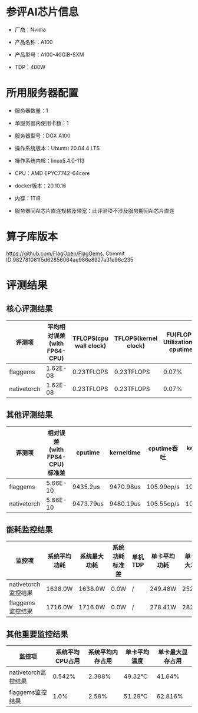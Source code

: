 # 参评AI芯片信息

* 厂商：Nvidia


* 产品名称：A100
* 产品型号：A100-40GiB-SXM
* TDP：400W

# 所用服务器配置

* 服务器数量：1


* 单服务器内使用卡数：1
* 服务器型号：DGX A100
* 操作系统版本：Ubuntu 20.04.4 LTS
* 操作系统内核：linux5.4.0-113
* CPU：AMD EPYC7742-64core
* docker版本：20.10.16
* 内存：1TiB
* 服务器间AI芯片直连规格及带宽：此评测项不涉及服务期间AI芯片直连

# 算子库版本

https://github.com/FlagOpen/FlagGems. Commit ID:982781081f5d62856064ae986e8927a31e96c235

# 评测结果

## 核心评测结果

| 评测项  | 平均相对误差(with FP64-CPU) | TFLOPS(cpu wall clock) | TFLOPS(kernel clock) | FU(FLOPS Utilization)-cputime | FU-kerneltime |
| ---- | -------------- | -------------- | ------------ | ------ | ----- |
| flaggems | 1.62E-08    | 0.23TFLOPS       | 0.23TFLOPS        | 0.07% | 0.07% |
| nativetorch | 1.62E-08    | 0.23TFLOPS      | 0.23TFLOPS      | 0.07%      | 0.07%    |

## 其他评测结果

| 评测项  | 相对误差(with FP64-CPU)标准差 | cputime | kerneltime | cputime吞吐 | kerneltime吞吐 | 无预热时延 | 预热后时延 |
| ---- | -------------- | -------------- | ------------ | ------------ | -------------- | -------------- | ------------ |
| flaggems | 5.66E-10    | 9435.2us       | 9470.98us        | 105.99op/s | 105.59op/s | 307676.86us | 9541.19us |
| nativetorch | 5.66E-10    | 9473.79us       | 9480.19us        | 105.55op/s | 105.48op/s | 14133.42us | 9528.13us |

## 能耗监控结果

| 监控项  | 系统平均功耗  | 系统最大功耗  | 系统功耗标准差 | 单机TDP | 单卡平均功耗 | 单卡最大功耗 | 单卡功耗标准差 | 单卡TDP |
| ---- | ------- | ------- | ------- | ----- | ------------ | ------------ | ------------- | ----- |
| nativetorch监控结果 | 1638.0W | 1638.0W | 0.0W   | /     | 249.48W       | 252.0W      | 3.56W        | 1638.0  |
| flaggems监控结果 | 1716.0W | 1716.0W | 0.0W   | /     | 278.41W       | 282.0W      | 3.02W        | 1716.0  |

## 其他重要监控结果

| 监控项  | 系统平均CPU占用 | 系统平均内存占用 | 单卡平均温度 | 单卡最大显存占用 |
| ---- | --------- | -------- | ------------ | -------------- |
| nativetorch监控结果 | 0.542%    | 2.388%   | 49.32°C       | 41.64%        |
| flaggems监控结果 | 1.0%    | 2.58%   | 51.29°C       | 62.816%        |
